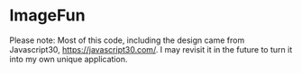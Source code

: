 # ImageFun

Please note: Most of this code, including the design came from Javascript30, https://javascript30.com/. I may revisit it in the future to turn it into my own unique application. 
